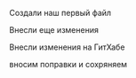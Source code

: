 Создали наш первый файл

Внесли еще изменения

Внесли изменения на ГитХабе

вносим поправки и сохряняем